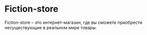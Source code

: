# Fiction-store
Fiction-store – это интернет-магазин, где вы сможете приобрести несуществующие в реальном мире товары. 
